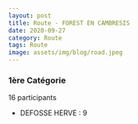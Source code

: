 ```yaml
---
layout: post
title: Route - FOREST EN CAMBRESIS
date: 2020-09-27
category: Route
tags: Route
image: assets/img/blog/road.jpeg
---
```


### 1ère Catégorie
16 participants
- DEFOSSE HERVE : 9
